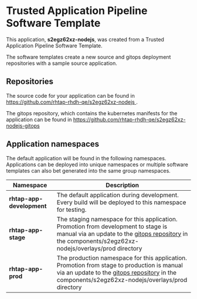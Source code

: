 # Trusted Application Pipeline Software Template

This application, **s2egz62xz-nodejs**, was created from a Trusted Application Pipeline Software Template.

The software templates create a new source and gitops deployment repositories with a sample source application. 

## Repositories

The source code for your application can be found in [https://github.com/rhtap-rhdh-qe/s2egz62xz-nodejs ](https://github.com/rhtap-rhdh-qe/s2egz62xz-nodejs ).
 
The gitops repository, which contains the kubernetes manifests for the application can be found in 
[https://github.com/rhtap-rhdh-qe/s2egz62xz-nodejs-gitops ](https://github.com/rhtap-rhdh-qe/s2egz62xz-nodejs-gitops ) 

## Application namespaces 

The default application will be found in the following namespaces. Applications can be deployed into unique namespaces or multiple software templates can also bet generated into the same group namespaces.  

|  Namespace   |  Description   |  
| -------- | -------- |   
| **rhtap-app-development** | The default application during development. Every build will be deployed to this namespace for testing. | 
| **rhtap-app-stage** | The staging namespace for this application. Promotion from development to stage is manual via an update to the [gitops repository](https://github.com/rhtap-rhdh-qe/s2egz62xz-nodejs-gitops ) in the components/s2egz62xz-nodejs/overlays/prod directory |  
| **rhtap-app-prod** | The production namespace for this application. Promotion from stage to production is manual via an update to the [gitops repository](https://github.com/rhtap-rhdh-qe/s2egz62xz-nodejs-gitops ) in the components/s2egz62xz-nodejs/overlays/prod directory | 